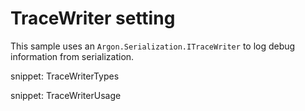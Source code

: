 # TraceWriter setting

This sample uses an `Argon.Serialization.ITraceWriter` to log debug information from serialization.

snippet: TraceWriterTypes

snippet: TraceWriterUsage